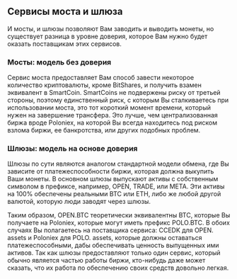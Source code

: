 ## Сервисы моста и шлюза

И мосты, и шлюзы позволяют Вам заводить и выводить монеты, но существует разница в уровне доверия, которое Вам нужно будет оказать поставщикам этих сервисов.

### Мосты: модель без доверия

Сервис моста предоставляет Вам способ завести некоторое количество криптовалюты, кроме BitShares, и получить взамен эквивалент в SmartCoin. SmartCoins не подвержены риску от третьей стороны, поэтому единственный риск, с которым Вы сталкиваетесь при использовании моста, это тот короткий момент времени, который нужен на завершение трансфера. Это лучше, чем централизованная биржа вроде Poloniex, на которой Вы всегда находитесь под риском взлома биржи, ее банкротства, или других подобных проблем.

### Шлюзы: модель на основе доверия

Шлюзы по сути являются аналогом стандартной модели обмена, где Вы зависите от платежеспособности биржи, которая должна выкупить Ваши монеты. В основном шлюзы выпускают активы с собственным символом в префиксе, например, OPEN, TRADE, или META. Эти активы на 100% обеспечены реальными BTC или ETH, либо же любой другой валютой, которую люди заводят через шлюзы.

Таким образом, OPEN.BTC теоретически эквивалентны BTC, которые Вы получаете на Poloniex, которые могут иметь префикс POLO.BTC. В обоих случаях Вы полагаетесь на поставщика сервиса: CCEDK для OPEN. assets и Poloniex для POLO. assets, которые должны оставаться платежеспособными, дабы обеспечивать ценность выпущенных ими активов. Так как шлюзы предоставляют только один сервис, который обычно является частью работы биржи, кто-нибудь даже может сказать, что их работа по обеспечению своих средств довольно легкая.